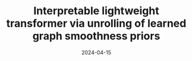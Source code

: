 ---
title: "Interpretable lightweight transformer via unrolling of learned graph smoothness priors"
collection: publications
category: conferences
permalink: /publication/2024-04-15-nisp2024-lightweight-transformer
excerpt: 'This paper is about graph algorithm unrolling, which lead to a interpretable lightweight transformer-like architecture'
date: 2024-04-15
venue: 'Advances in Neural Information Processing Systems 37 (NeurIPS 2024)'
slidesurl: 'https://neurips.cc/virtual/2024/poster/94026'
paperurl: 'https://proceedings.neurips.cc/paper_files/paper/2024/file/0c38f54740062529aa4117a04b583f3c-Paper-Conference.pdf'
bibtexurl: 'https://proceedings.neurips.cc/paper_files/paper/26586-/bibtex'
citation: 'Tam Thuc Do, Parham Eftekhar, Seyed Alireza Hosseini, Gene Cheung, and Philip A. Chou, “Interpretable lightweight transformer via unrolling of learned graph smoothness priors,” in Advances in Neural Information Processing Systems, 2024, vol. 37, pp. 6393–6416'
---